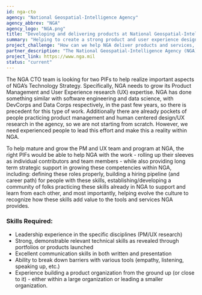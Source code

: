```yaml
---
id: nga-cto
agency: "National Geospatial-Intelligence Agency"
agency_abbrev: "NGA"
agency_logo: "NGA.png"
title: "Developing and delivering products at National Geospatial-Intelligence Agency"
summary: "Helping to create a strong product and user experience design culture at NGA"
project_challenge: "How can we help NGA deliver products and services, as well as help develop a strong product organization within NGA."
partner_description: "The National Geospatial-Intelligence Agency (NGA) delivers world-class geospatial intelligence that provides a decisive advantage to policymakers, warfighters, intelligence professionals and first responders. Anyone who sails a U.S. ship, flies a U.S. aircraft, makes national policy decisions, fights wars, locates targets, responds to natural disasters, or even navigates with a cellphone relies on NGA. NGA enables all of these critical actions and shapes decisions that impact our world through the indispensable discipline of geospatial intelligence (GEOINT)."
project_link: https://www.nga.mil
status: "current"
---
```

The NGA CTO team is looking for two PIFs to help realize important aspects of NGA’s Technology Strategy. Specifically, NGA needs to grow its Product Management and User Experience research (UX) expertise. NGA has done something similar with software engineering and data science, with DevCorps and Data Corps respectively, in the past few years, so there is precedent for this type of work. Additionally there are already pockets of people practicing product management and human centered design/UX research in the agency, so we are not starting from scratch. However, we need experienced people to lead this effort and make this a reality within NGA.

To help mature and grow the PM and UX team and program at NGA, the right PIFs would be able to help NGA with the work - rolling up their sleeves as individual contributors and team members - while also providing long term strategic support in growing these competencies within NGA, including: defining these roles properly, building a hiring pipeline (and career path) for people with these skills, establishing/developing a community of folks practicing these skills already in NGA to support and learn from each other, and most importantly, helping evolve the culture to recognize how these skills add value to the tools and services NGA provides.  

### Skills Required:
<ul>
<li>Leadership experience in the specific disciplines (PM/UX research)</li>
<li>Strong, demonstrable relevant technical skills as revealed through portfolios or products launched</li>
<li>Excellent communication skills in both written and presentation</li>
<li>Ability to break down barriers with various tools (empathy, listening, speaking up, etc.)</li>
<li>Experience building a product organization from the ground up (or close to it) - either within a large organization or leading a smaller organization.</li>
</ul>
